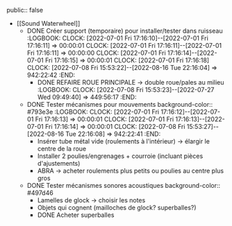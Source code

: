 public:: false

- [[Sound Waterwheel]]
	- DONE Créer support (temporaire) pour installer/tester dans ruisseau
	  :LOGBOOK:
	  CLOCK: [2022-07-01 Fri 17:16:10]--[2022-07-01 Fri 17:16:11] =>  00:00:01
	  CLOCK: [2022-07-01 Fri 17:16:11]--[2022-07-01 Fri 17:16:11] =>  00:00:00
	  CLOCK: [2022-07-01 Fri 17:16:14]--[2022-07-01 Fri 17:16:15] =>  00:00:01
	  CLOCK: [2022-07-01 Fri 17:16:18]
	  CLOCK: [2022-07-08 Fri 15:53:22]--[2022-08-16 Tue 22:16:04] =>  942:22:42
	  :END:
		- DONE REFAIRE ROUE PRINCIPALE -> double roue/pales au milieu
		  :LOGBOOK:
		  CLOCK: [2022-07-08 Fri 15:53:23]--[2022-07-27 Wed 09:49:40] =>  449:56:17
		  :END:
	- DONE Tester mécanismes pour mouvements
	  background-color:: #793e3e
	  :LOGBOOK:
	  CLOCK: [2022-07-01 Fri 17:16:12]--[2022-07-01 Fri 17:16:13] =>  00:00:01
	  CLOCK: [2022-07-01 Fri 17:16:13]--[2022-07-01 Fri 17:16:14] =>  00:00:01
	  CLOCK: [2022-07-08 Fri 15:53:27]--[2022-08-16 Tue 22:16:08] =>  942:22:41
	  :END:
		- Insérer tube métal vide (roulements à l'intérieur) -> élargir le centre de la roue
		- Installer 2 poulies/engrenages + courroie (incluant pièces d'ajustements)
		- ABRA -> acheter roulements plus petits ou poulies au centre plus gros
	- DONE Tester mécanismes sonores acoustiques
	  background-color:: #497d46
		- Lamelles de glock -> choisir les notes
		- Objets qui cognent (mailloches de glock? superballes?)
		- DONE Acheter superballes